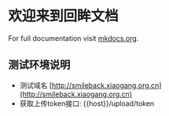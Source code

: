 # 欢迎来到回眸文档

For full documentation visit [mkdocs.org](https://www.mkdocs.org).

## 测试环境说明

* 测试域名 	[http://smileback.xiaogang.org.cn](http://smileback.xiaogang.org.cn)
* 获取上传token接口: {{host}}/upload/token
